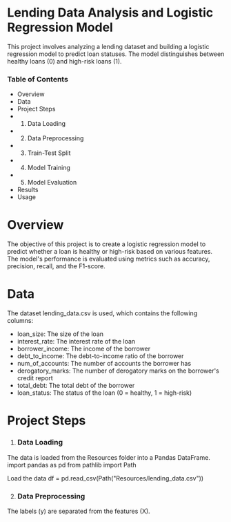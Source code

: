 # Lending Data Analysis and Logistic Regression Model
This project involves analyzing a lending dataset and building a logistic regression model to predict loan statuses. The model distinguishes between healthy loans (0) and high-risk loans (1).

### Table of Contents
- Overview
- Data
- Project Steps
- 1. Data Loading
- 2. Data Preprocessing
- 3. Train-Test Split
- 4. Model Training
- 5. Model Evaluation
- Results
- Usage

# Overview
The objective of this project is to create a logistic regression model to predict whether a loan is healthy or high-risk based on various features. The model's performance is evaluated using metrics such as accuracy, precision, recall, and the F1-score.

# Data
The dataset lending_data.csv is used, which contains the following columns:

- loan_size: The size of the loan
- interest_rate: The interest rate of the loan
- borrower_income: The income of the borrower
- debt_to_income: The debt-to-income ratio of the borrower
- num_of_accounts: The number of accounts the borrower has
- derogatory_marks: The number of derogatory marks on the borrower's credit report
- total_debt: The total debt of the borrower
- loan_status: The status of the loan (0 = healthy, 1 = high-risk)

# Project Steps
1. ### Data Loading
The data is loaded from the Resources folder into a Pandas DataFrame.
import pandas as pd
from pathlib import Path

Load the data
df = pd.read_csv(Path("Resources/lending_data.csv"))

2. ### Data Preprocessing
The labels (y) are separated from the features (X).
